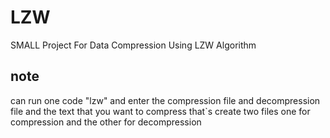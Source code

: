 # LZW
SMALL Project For Data Compression Using LZW Algorithm
## note  
can run one code "lzw"
and enter the compression file and decompression file and the text that you want to compress 
that`s create two files one for compression and the other for decompression

